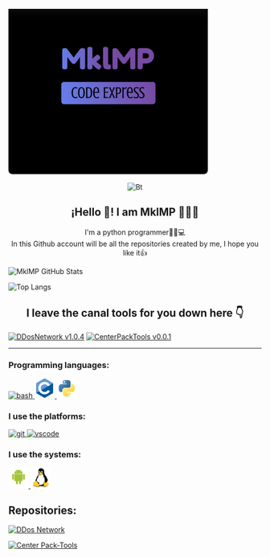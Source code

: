 
![foto](file.png)       

<p align="center"><img src="https://user-images.githubusercontent.com/49580304/110318584-81067880-7fc2-11eb-8391-152d308e7f2b.gif" alt="Bt">

<h2 align="center">¡Hello 👋! I am MklMP 👨🏻‍💻</h2>

<p align="center"<br/>I'm a python programmer👨🏻💻<br/>In this Github account will be all the repositories created by me, I hope you like it👍</p>


![MklMP GitHub Stats](https://github-readme-stats.vercel.app/api?username=MklMP&show_icons=true&theme=holi&layout=compact&bg_color=000000&title_color=9813b9&icon_color=9813b9&border_color=9813b9&rank_icon=github)

![Top Langs](https://github-readme-stats.vercel.app/api/top-langs/?username=MklMP&theme=holi&layout=compact&bg_color=000000&title_color=9813b9&border_color=9813b9&text_bold=true)

<h2 align="center">I leave the canal tools for you down here 👇</h2>

[![DDosNetwork v1.0.4](https://img.shields.io/badge/DDosNetwork-1.2.0-blue)](https://github.com/MklMP/DDos-Network.git)
[![CenterPackTools v0.0.1](https://img.shields.io/badge/CenterPackTools-2.0.1-blue)](https://github.com/MklMP/Center-PackTools.git)

---
<h3 align="left">Programming languages:</h3>
<p align="left"> <a href="" target="_blank"> <img src="https://cdn.jsdelivr.net/gh/devicons/devicon@latest/icons/bash/bash-original.svg" alt="bash" width="40" height="40"/> </a> <a href="" target="_blank"> <img src="https://raw.githubusercontent.com/devicons/devicon/master/icons/c/c-original.svg" alt="c" width="40" height="40"/> </a> <a href="https://www.python.org" target="_blank"> <img src="https://raw.githubusercontent.com/devicons/devicon/master/icons/python/python-original.svg" alt="python" width="40" height="40"/> </a></p>

<h3 align="left">I use the platforms:</h3>
<p align="left"> <a href="https://git-scm.com/" target="_blank"> <img src="https://www.vectorlogo.zone/logos/git-scm/git-scm-icon.svg" alt="git" width="40" height="40"/> </a><a href="" target="_blank"> <img src="https://cdn.jsdelivr.net/gh/devicons/devicon@latest/icons/visualstudio/visualstudio-original.svg" alt="vscode" width="40" height="40"/> </a> </p>


<h3 align="left">I use the systems:</h3>
<p align="left"> <a href="https://developer.android.com" target="_blank"> <img src="https://raw.githubusercontent.com/devicons/devicon/master/icons/android/android-original-wordmark.svg" alt="android" width="40" height="40"/> </a> <a> <img src="https://raw.githubusercontent.com/devicons/devicon/master/icons/linux/linux-original.svg" alt="linux" width="40" height="40"/> </a> </p>

## Repositories:

[![DDos Network](https://github-readme-stats.vercel.app/api/pin/?username=MklMP&repo=DDos-Network&theme=holi&layout=compact&bg_color=000000&title_color=9813b9&icon_color=9813b9&border_color=9813b9)](https://github.com/MklMP/DDos-Network.git)

[![Center Pack-Tools](https://github-readme-stats.vercel.app/api/pin/?username=MklMP&repo=Center-PackTools&theme=midnight-purple)](https://github.com/MklMP/Center-PackTools.git)


